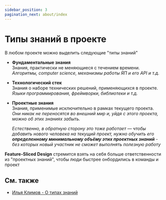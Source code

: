 ```yaml
---
sidebar_position: 3
pagination_next: about/index
---
```


# Типы знаний в проекте

В любом проекте можно выделить следующие "типы знаний"

- **Фундаментальные знания**  
    Знания, практически не меняющиеся с течением времени.
    *Алгоритмы, computer science, механизмы работы ЯП и его API и т.д.*

- **Технологический стек**  
    Знания о наборе технических решений, применяющихся в проекте.
    *Языки программирования, фреймворки, библиотеки и т.д.*

- **Проектные знания**  
    Знания, применимые исключительно в рамках текущего проекта.
    *Они никак не переносятся во внешний мир и, уйдя с этого проекта, можно об этих знаниях забыть.*

    *Естественно, в обратную сторону это тоже работает — чтобы добавить нового человека на текущий проект, нужно обучить его **определенному минимальному объёму этих проектных знаний** - без которых новый участник не сможет выполнять полезную работу*

**Feature-Sliced Design** стремится взять на себя больше ответственности из "проектных знаний", чтобы люди быстрее онбордились в команды и проект

## См. также

- [Илья Климов - О типах знаний][ext-klimov]

[ext-klimov]: https://youtu.be/4xyb_tA-uw0?t=249
